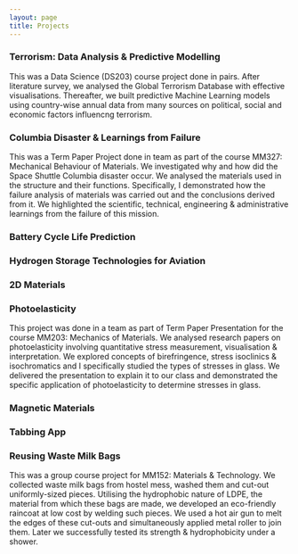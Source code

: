```yaml
---
layout: page
title: Projects
---
```

### Terrorism: Data Analysis & Predictive Modelling
This was a Data Science (DS203) course project done in pairs. After literature survey, we analysed the Global Terrorism Database with effective visualisations. Thereafter, we built predictive Machine Learning models using country-wise annual data from many sources on political, social and economic factors influencng terrorism.
### Columbia Disaster & Learnings from Failure
This was a Term Paper Project done in team as part of the course MM327: Mechanical Behaviour of Materials. We investigated why and how did the Space Shuttle Columbia disaster occur. We analysed the materials used in the structure and their functions. Specifically, I demonstrated how the failure analysis of materials was carried out and the conclusions derived from it. We highlighted the scientific, technical, engineering & administrative learnings from the failure of this mission. 
### Battery Cycle Life Prediction
### Hydrogen Storage Technologies for Aviation
### 2D Materials
### Photoelasticity
This project was done in a team as part of Term Paper Presentation for the course MM203: Mechanics of Materials. We analysed research papers on photoelasticity involving quantitative stress measurement, visualisation & interpretation. We explored concepts of birefringence, stress isoclinics & isochromatics and I specifically studied the types of stresses in glass. We delivered the presentation to explain it to our class and demonstrated the specific application of photoelasticity to determine stresses in glass.
### Magnetic Materials
### Tabbing App
### Reusing Waste Milk Bags
This was a group course project for MM152: Materials & Technology. We collected waste milk bags from hostel mess, washed them and cut-out uniformly-sized pieces. Utilising the hydrophobic nature of LDPE, the material from which these bags are made, we developed an eco-friendly raincoat at low cost by welding such pieces. We used a hot air gun to melt the edges of these cut-outs and simultaneously applied metal roller to join them. Later we successfully tested its strength & hydrophobicity under a shower.  
